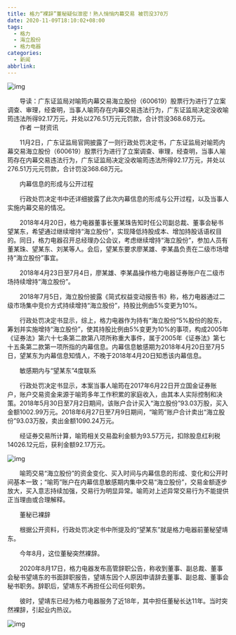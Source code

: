 ```yaml
---
title: 格力“裸辞”董秘疑似泄密！熟人悄悄内幕交易 被罚没370万
date: 2020-11-09T18:10:02+08:00
tags:
  - 格力
  - 海立股份
  - 格力电器
categories:
  - 新闻
abbrlink:
---
```


![img](https://cdn.jsdelivr.net/gh/yakeing/Documentation@main/Hexo/images/0c62-kcieywa1409775.jpg)

　　导读：广东证监局对喻筠内幕交易海立股份（600619）股票行为进行了立案调查、审理，经查明，当事人喻筠存在内幕交易违法行为，广东证监局决定没收喻筠违法所得92.17万元，并处以276.51万元元罚款，合计罚没368.68万元。
　　作者
一财资讯

　　11月2日，广东证监局官网披露了一则行政处罚决定书，广东证监局对喻筠内幕交易海立股份（600619）股票行为进行了立案调查、审理，经查明，当事人喻筠存在内幕交易违法行为，广东证监局决定没收喻筠违法所得92.17万元，并处以276.51万元元罚款，合计罚没368.68万元。

　　内幕信息的形成与公开过程

　　行政处罚决定书中还详细披露了此次内幕信息的形成与公开过程，以及当事人实施内幕交易的情况。

　　2018年4月20日，格力电器董事长董某珠告知时任公司副总裁、董事会秘书望某东，希望通过继续增持“海立股份”，实现降低持股成本、增加持股话语权目的。同日，格力电器召开总经理办公会议，考虑继续增持“海立股份”，参加人员有董某珠、望某东、刘某等人。会后，望某东要求廖某雄、李某晶负责在二级市场增持“海立股份”事宜。

　　2018年4月23日至7月4日，廖某雄、李某晶操作格力电器证券账户在二级市场持续增持“海立股份”。

　　2018年7月5日，海立股份披露《简式权益变动报告书》称，格力电器通过二级市场集中竞价方式持续增持“海立股份”，持股比例由5%变更为10%。

　　行政处罚决定书显示，综上，格力电器作为持有“海立股份”5%股份的股东，筹划并实施增持“海立股份”，使其持股比例由5%变更为10%的事项，构成2005年《证券法》第六十七条第二款第八项所称重大事件，属于2005年《证券法》第七十五条第二款第一项所指的内幕信息。内幕信息敏感期为2018年4月20日至7月5日，望某东为内幕信息知情人，不晚于2018年4月20日知悉该内幕信息。

　　敏感期内与“望某东”4度联系

　　行政处罚决定书显示，本案当事人喻筠在2017年6月22日开立国金证券账户，账户交易资金来源于喻筠多年工作积累的家庭收入，由其本人实际控制和决策。2018年5月30日至7月2日期间，该账户合计买入“海立股份”93.03万股，买入金额1002.99万元。2018年6月27日至7月9日期间，“喻筠”账户合计卖出“海立股份”93.03万股，卖出金额1090.24万元。

　　经证券交易所计算，喻筠相关交易盈利金额为93.57万元，扣除股息红利税14026.12元后，获利金额92.17万元。

![img](https://cdn.jsdelivr.net/gh/yakeing/Documentation@main/Hexo/images/5744-kcieywa1410080.png)

　　喻筠交易“海立股份”的资金变化、买入时间与内幕信息的形成、变化和公开时间基本一致；“喻筠”账户在内幕信息敏感期内集中交易“海立股份”，交易金额逐步放大，买入意志持续加强，交易行为明显异常。喻筠对上述异常交易行为不能提供正当理由或合理解释。

　　董秘已裸辞

　　根据公开资料，行政处罚决定书中所提及的“望某东”就是格力电器前董秘望靖东。

　　今年8月，这位董秘突然裸辞。

　　2020年8月17日，格力电器发布高管辞职公告，称收到董事、副总裁、董事会秘书望靖东的书面辞职报告，望靖东因个人原因申请辞去董事、副总裁、董事会秘书职务。辞职后，望靖东不再担任公司任何职务。

　　彼时，望靖东已经为格力电器服务了近18年，其中担任董秘长达11年。当时突然裸辞，引起业内热议。

![img](https://cdn.jsdelivr.net/gh/yakeing/Documentation@main/Hexo/images/9df6-kcieywa1410215.png)